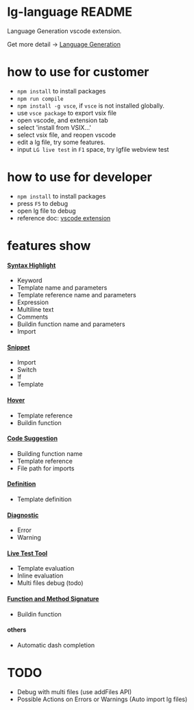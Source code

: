 # lg-language README

Language Generation vscode extension. 

Get more detail -> [Language Generation](https://github.com/microsoft/BotBuilder-Samples/tree/master/experimental/language-generation)

# how to use for customer
- `npm install` to install packages
- `npm run compile`
- `npm install -g vsce`, if `vsce` is not installed globally.
- use `vsce package` to export vsix file
- open vscode, and extension tab
- select 'install from VSIX...'
- select vsix file, and reopen vscode
- edit a lg file, try some features.
- input `LG live test` in `F1` space, try lgfile webview test

# how to use for developer
- `npm install` to install packages
- press `F5` to debug
- open lg file to debug
- reference doc: [vscode extension](https://code.visualstudio.com/api/language-extensions/overview)

# features show
#### [Syntax Highlight](https://code.visualstudio.com/api/language-extensions/syntax-highlight-guide)
- Keyword
- Template name and parameters
- Template reference name and parameters
- Expression
- Multiline text
- Comments
- Buildin function name and parameters
- Import

#### [Snippet](https://code.visualstudio.com/api/language-extensions/snippet-guide)
- Import
- Switch
- If
- Template

#### [Hover](https://code.visualstudio.com/api/language-extensions/programmatic-language-features#show-hovers)
- Template reference
- Buildin function

#### [Code Suggestion](https://code.visualstudio.com/api/language-extensions/programmatic-language-features#show-code-completion-proposals)
- Building function name
- Template reference
- File path for imports

#### [Definition](https://code.visualstudio.com/api/language-extensions/programmatic-language-features#show-definitions-of-a-symbol)
- Template definition

#### [Diagnostic](https://code.visualstudio.com/api/language-extensions/programmatic-language-features#provide-diagnostics)
- Error
- Warning

#### [Live Test Tool](https://code.visualstudio.com/api/extension-guides/webview)
- Template evaluation
- Inline evaluation
- Multi files debug (todo)

#### [Function and Method Signature](https://code.visualstudio.com/api/language-extensions/programmatic-language-features#help-with-function-and-method-signatures)
- Buildin function

#### others
- Automatic dash completion

# TODO
- Debug with multi files (use addFiles API)
- Possible Actions on Errors or Warnings (Auto import lg files)